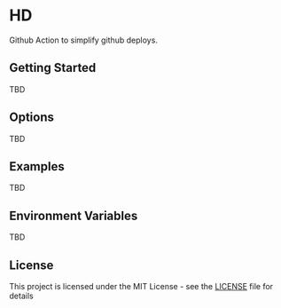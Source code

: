 # HD

Github Action to simplify github deploys.

## Getting Started

TBD

## Options

TBD

## Examples

TBD

## Environment Variables

TBD

## License

This project is licensed under the MIT License - see the [LICENSE](./LICENSE) file for details
